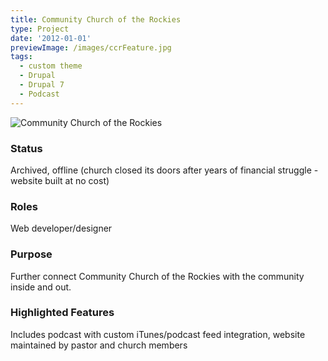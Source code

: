 ```yaml
---
title: Community Church of the Rockies
type: Project
date: '2012-01-01'
previewImage: /images/ccrFeature.jpg
tags:
  - custom theme
  - Drupal
  - Drupal 7
  - Podcast
---
```

![Community Church of the Rockies](/images/ccrTop.jpg)

### Status

Archived, offline (church closed its doors after years of financial struggle - website built at no cost)

### Roles

Web developer/designer

### Purpose

Further connect Community Church of the Rockies with the community inside and out.

### Highlighted Features

Includes podcast with custom iTunes/podcast feed integration, website maintained by pastor and church members
